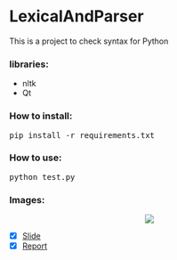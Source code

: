 # LexicalAndParser
This is a project to check syntax for Python

### libraries:
* nltk
* Qt

### How to install:
<pre>pip install -r requirements.txt</pre>

### How to use:
<pre>python test.py</pre>



### Images:
<p align="center">
   <img src="https://user-images.githubusercontent.com/62138169/124783158-0ef17080-df6f-11eb-9069-698894044646.png"/>
</p>

- [x] [Slide][1]
- [x] [Report][2]

[1]:https://github.com/danhhuynh25029/LexicalAndParser/tree/master/slide%20v%C3%A0%20t%C3%A0i%20li%E1%BB%87u%20tham%20kh%E1%BA%A3o


[2]:https://github.com/danhhuynh25029/LexicalAndParser/blob/master/slide%20v%C3%A0%20t%C3%A0i%20li%E1%BB%87u%20tham%20kh%E1%BA%A3o/19520305_19521322_%C4%90%E1%BB%93-%C3%A1n-cu%E1%BB%91i-k%C3%AC.pdf

